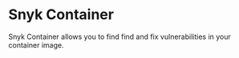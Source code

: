 # Snyk Container

Snyk Container allows you to find find and fix vulnerabilities in your container image.

